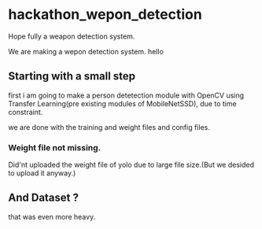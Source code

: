 # hackathon_wepon_detection
Hope fully a weapon detection system.

We are making a wepon detection system.
hello

## Starting with a small step

first i am going to make a person detetection module with OpenCV using Transfer Learning(pre existing modules of MobileNetSSD), due to time constraint. 

we are done with the training and weight files and config files.

### Weight file not missing.

Did'nt uploaded the weight file of yolo due to large file size.(But we desided to upload it anyway.) 

## And Dataset ?

that was even more heavy.


